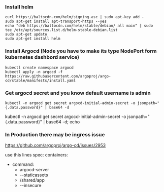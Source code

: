 ### Install helm
```
curl https://baltocdn.com/helm/signing.asc | sudo apt-key add -
sudo apt-get install apt-transport-https --yes
echo "deb https://baltocdn.com/helm/stable/debian/ all main" | sudo tee /etc/apt/sources.list.d/helm-stable-debian.list
sudo apt-get update
sudo apt-get install helm
```


### Install Argocd (Node you have to make its type NodePort form kubernetes dashbord service)
```
kubectl create namespace argocd
kubectl apply -n argocd -f https://raw.githubusercontent.com/argoproj/argo-cd/stable/manifests/install.yaml
```
### Get argocd secret and you know default username is admin
`kubectl -n argocd get secret argocd-initial-admin-secret -o jsonpath="{.data.password}" | base64 -d`


kubectl -n argocd get secret argocd-initial-admin-secret -o jsonpath="{.data.password}" | base64 -d; echo



### In Production there may be ingress issue 
https://github.com/argoproj/argo-cd/issues/2953


use this lines
spec:
  containers:
  - command:
    - argocd-server
    - --staticassets
    - /shared/app
    - --insecure






